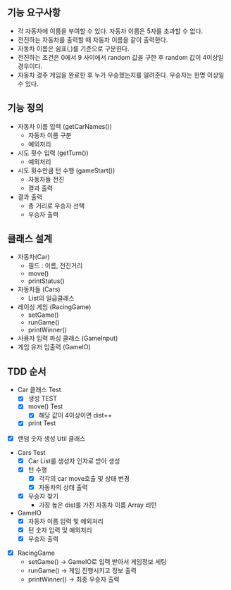 ## 기능 요구사항
* 각 자동차에 이름을 부여할 수 있다. 자동차 이름은 5자를 초과할 수 없다.
* 전진하는 자동차를 출력할 때 자동차 이름을 같이 출력한다.
* 자동차 이름은 쉼표(,)를 기준으로 구분한다.
* 전진하는 조건은 0에서 9 사이에서 random 값을 구한 후 random 값이 4이상일 경우이다.
* 자동차 경주 게임을 완료한 후 누가 우승했는지를 알려준다. 우승자는 한명 이상일 수 있다.

## 기능 정의
* 자동차 이름 입력 (getCarNames())
  * 자동차 이름 구분
  * 예외처리
* 시도 횟수 입력 (getTurn())
  * 예외처리
* 시도 횟수만큼 턴 수행 (gameStart())
  * 자동차들 전진
  * 결과 출력
* 결과 출력
  * 총 거리로 우승자 선택
  * 우승자 출력

## 클래스 설계
* 자동차(Car)
  * 필드 : 이름, 전진거리
  * move()
  * printStatus()
* 자동차들 (Cars)
  * List<Car>의 일급클래스
* 레이싱 게임 (RacingGame)
  * setGame()
  * runGame()
  * printWinner()
* 사용자 입력 파싱 클래스 (GameInput)
* 게임 유저 입출력 (GameIO)

## TDD 순서
* Car 클래스 Test
  * [x] 생성 TEST
  * [x] move() Test
    * [x] 해당 값이 4이상이면 dist++
  * [x] print Test
* [x] 랜덤 숫자 생성 Util 클래스
* Cars Test
  * [x] Car List를 생성자 인자로 받아 생성
  * [x] 턴 수행
    * [x] 각각의 car move호출 및 상태 변경
    * [x] 자동차의 상태 출력
  * [x] 우승자 찾기
    * 가장 높은 dist를 가진 자동차 이름 Array 리턴
* GameIO
  * [x] 자동차 이름 입력 및 예외처리
  * [x] 턴 숫자 입력 및 예외처리
  * [x] 우승자 출력
* [x] RacingGame
  * setGame() -> GameIO로 입력 받아서 게임정보 세팅
  * runGame() -> 게임 진행시키고 정보 출력
  * printWinner() -> 최종 우승자 출력